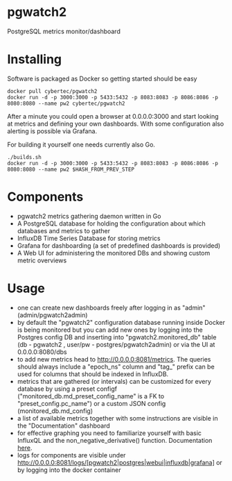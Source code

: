 # pgwatch2
PostgreSQL metrics monitor/dashboard

# Installing

Software is packaged as Docker so getting started should be easy
```
docker pull cybertec/pgwatch2 
docker run -d -p 3000:3000 -p 5433:5432 -p 8083:8083 -p 8086:8086 -p 8080:8080 --name pw2 cybertec/pgwatch2
```
After a minute you could open a browser at 0.0.0.0:3000 and start looking at metrics and defining your own dashboards. 
With some configuration also alerting is possible via Grafana.  

For building it yourself one needs currently also Go.
```
./builds.sh
docker run -d -p 3000:3000 -p 5433:5432 -p 8083:8083 -p 8086:8086 -p 8080:8080 --name pw2 $HASH_FROM_PREV_STEP
```


# Components

* pgwatch2 metrics gathering daemon written in Go
* A PostgreSQL database for holding the configuration about which databases and metrics to gather 
* InfluxDB Time Series Database for storing metrics
* Grafana for dashboarding (a set of predefined dashboards is provided)
* A Web UI for administering the monitored DBs and showing custom metric overviews

# Usage 

* one can create new dashboards freely after logging in as "admin" (admin/pgwatch2admin)
* by default the "pgwatch2" configuration database running inside Docker is being monitored but you can add new ones by 
logging into the Postgres config DB and inserting into "pgwatch2.monitored_db" table (db - pgwatch2 , user/pw - postgres/pgwatch2admin) 
or via the UI at 0.0.0.0:8080/dbs
* to add new metrics head to http://0.0.0.0:8081/metrics. The queries should always include a "epoch_ns" column and "tag_" 
prefix can be used for columns that should be indexed in InfluxDB.
* metrics that are gathered (or intervals) can be customized for every database by using a preset configf 
("monitored_db.md_preset_config_name" is a FK to "preset_config.pc_name") or a custom JSON config (monitored_db.md_config)
* a list of available metrics together with some instructions are visible in the "Documentation" dashboard
* for effective graphing you need to familiarize yourself with basic InfluxQL and the non_negative_derivative() function. 
Documentation [here](https://docs.influxdata.com/influxdb/v1.1//query_language/functions/#non-negative-derivative).
* logs for components are visible under http://0.0.0.0:8081/logs/[pgwatch2|postgres|webui|influxdb|grafana] or by logging 
into the docker container
